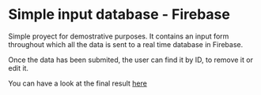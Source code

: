 # Simple input database - Firebase

Simple proyect for demostrative purposes. It contains an input form throughout which all the data is sent to a real time database in Firebase.

Once the data has been submited, the user can find it by ID, to remove it or edit it.

You can have a look at the final result <a href='https://budy6991.github.io/simple-input-database/'>here </a>
